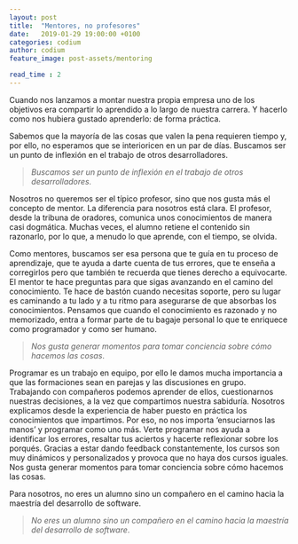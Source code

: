 ```yaml
---
layout: post
title:  "Mentores, no profesores"
date:   2019-01-29 19:00:00 +0100
categories: codium
author: codium
feature_image: post-assets/mentoring

read_time : 2
---
```


Cuando nos lanzamos a montar nuestra propia empresa uno de los objetivos era compartir lo aprendido a lo largo de nuestra carrera. Y hacerlo como nos hubiera gustado aprenderlo: de forma práctica. 

Sabemos que la mayoría de las cosas que valen la pena requieren tiempo y, por ello, no esperamos que se interioricen en un par de días. Buscamos ser un punto de inflexión en el trabajo de otros desarrolladores.

>_Buscamos ser un punto de inflexión en el trabajo de otros desarrolladores._

Nosotros no queremos ser el típico profesor, sino que nos gusta más el concepto de mentor. La diferencia para nosotros está clara. El profesor, desde la tribuna de oradores, comunica unos conocimientos de manera casi dogmática. Muchas veces, el alumno retiene el contenido sin razonarlo, por lo que, a menudo lo que aprende, con el tiempo, se olvida.

Como mentores, buscamos ser esa persona que te guía en tu proceso de aprendizaje, que te ayuda a darte cuenta de tus errores, que te enseña a corregirlos pero que también te recuerda que tienes derecho a equivocarte. El mentor te hace preguntas para que sigas avanzando en el camino del conocimiento. Te hace de bastón cuando necesitas soporte, pero su lugar es caminando a tu lado y a tu ritmo para asegurarse de que absorbas los conocimientos. Pensamos que cuando el conocimiento es razonado y no memorizado, entra a formar parte de tu bagaje personal lo que te enriquece como programador y como ser humano.

>_Nos gusta generar momentos para tomar conciencia sobre cómo hacemos las cosas_.


Programar es un trabajo en equipo, por ello le damos mucha importancia a que las formaciones sean en parejas y las discusiones en grupo. Trabajando con compañeros podemos aprender de ellos, cuestionarnos nuestras decisiones, a la vez que compartimos nuestra sabiduría.
Nosotros explicamos desde la experiencia de haber puesto en práctica los conocimientos que impartimos. Por eso, no nos importa ‘ensuciarnos las manos’ y programar como uno más.
Verte programar nos ayuda a identificar los errores, resaltar tus aciertos y hacerte reflexionar sobre los porqués. Gracias a estar dando feedback constantemente, los cursos son muy dinámicos y personalizados y provoca que no haya dos cursos iguales. Nos gusta generar momentos para tomar conciencia sobre cómo hacemos las cosas.

Para nosotros, no eres un alumno sino un compañero en el camino hacia la maestría del desarrollo de software.

>_No eres un alumno sino un compañero en el camino hacia la maestría del desarrollo de software_.
